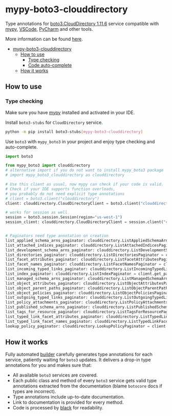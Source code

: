 # mypy-boto3-clouddirectory

Type annotations for
[boto3.CloudDirectory 1.11.6](https://boto3.amazonaws.com/v1/documentation/api/1.11.6/reference/services/clouddirectory.html#CloudDirectory) service
compatible with [mypy](https://github.com/python/mypy), [VSCode](https://code.visualstudio.com/),
[PyCharm](https://www.jetbrains.com/pycharm/) and other tools.

More information can be found [here](https://vemel.github.io/mypy_boto3/).

- [mypy-boto3-clouddirectory](#mypy-boto3-clouddirectory)
  - [How to use](#how-to-use)
    - [Type checking](#type-checking)
    - [Code auto-complete](#code-auto-complete)
  - [How it works](#how-it-works)

## How to use

### Type checking

Make sure you have [mypy](https://github.com/python/mypy) installed and activated in your IDE.

Install `boto3-stubs` for `CloudDirectory` service.

```bash
python -m pip install boto3-stubs[mypy-boto3-clouddirectory]
```

Use `boto3` with `mypy_boto3` in your project and enjoy type checking and auto-complete.

```python
import boto3

from mypy_boto3 import clouddirectory
# alternative import if you do not want to install mypy_boto3 package
# import mypy_boto3_clouddirectory as clouddirectory

# Use this client as usual, now mypy can check if your code is valid.
# Check if your IDE supports function overloads,
# you probably do not need explicit type annotations
# client = boto3.client("clouddirectory")
client: clouddirectory.CloudDirectoryClient = boto3.client("clouddirectory")

# works for session as well
session = boto3.session.Session(region="us-west-1")
session_client: clouddirectory.CloudDirectoryClient = session.client("clouddirectory")


# Paginators need type annotation on creation
list_applied_schema_arns_paginator: clouddirectory.ListAppliedSchemaArnsPaginator = client.get_paginator("list_applied_schema_arns")
list_attached_indices_paginator: clouddirectory.ListAttachedIndicesPaginator = client.get_paginator("list_attached_indices")
list_development_schema_arns_paginator: clouddirectory.ListDevelopmentSchemaArnsPaginator = client.get_paginator("list_development_schema_arns")
list_directories_paginator: clouddirectory.ListDirectoriesPaginator = client.get_paginator("list_directories")
list_facet_attributes_paginator: clouddirectory.ListFacetAttributesPaginator = client.get_paginator("list_facet_attributes")
list_facet_names_paginator: clouddirectory.ListFacetNamesPaginator = client.get_paginator("list_facet_names")
list_incoming_typed_links_paginator: clouddirectory.ListIncomingTypedLinksPaginator = client.get_paginator("list_incoming_typed_links")
list_index_paginator: clouddirectory.ListIndexPaginator = client.get_paginator("list_index")
list_managed_schema_arns_paginator: clouddirectory.ListManagedSchemaArnsPaginator = client.get_paginator("list_managed_schema_arns")
list_object_attributes_paginator: clouddirectory.ListObjectAttributesPaginator = client.get_paginator("list_object_attributes")
list_object_parent_paths_paginator: clouddirectory.ListObjectParentPathsPaginator = client.get_paginator("list_object_parent_paths")
list_object_policies_paginator: clouddirectory.ListObjectPoliciesPaginator = client.get_paginator("list_object_policies")
list_outgoing_typed_links_paginator: clouddirectory.ListOutgoingTypedLinksPaginator = client.get_paginator("list_outgoing_typed_links")
list_policy_attachments_paginator: clouddirectory.ListPolicyAttachmentsPaginator = client.get_paginator("list_policy_attachments")
list_published_schema_arns_paginator: clouddirectory.ListPublishedSchemaArnsPaginator = client.get_paginator("list_published_schema_arns")
list_tags_for_resource_paginator: clouddirectory.ListTagsForResourcePaginator = client.get_paginator("list_tags_for_resource")
list_typed_link_facet_attributes_paginator: clouddirectory.ListTypedLinkFacetAttributesPaginator = client.get_paginator("list_typed_link_facet_attributes")
list_typed_link_facet_names_paginator: clouddirectory.ListTypedLinkFacetNamesPaginator = client.get_paginator("list_typed_link_facet_names")
lookup_policy_paginator: clouddirectory.LookupPolicyPaginator = client.get_paginator("lookup_policy")
```

## How it works

Fully automated [builder](https://github.com/vemel/mypy_boto3) carefully generates
type annotations for each service, patiently waiting for `boto3` updates. It delivers
a drop-in type annotations for you and makes sure that:

- All available `boto3` services are covered.
- Each public class and method of every `boto3` service gets valid type annotations
  extracted from the documentation (blame `botocore` docs if types are incorrect).
- Type annotations include up-to-date documentation.
- Link to documentation is provided for every method.
- Code is processed by [black](https://github.com/psf/black) for readability.